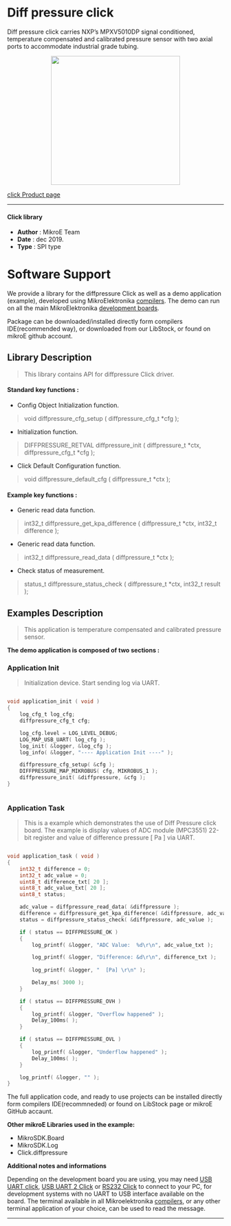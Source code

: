
# Diff pressure click

Diff pressure click carries NXP’s MPXV5010DP signal conditioned, temperature compensated and calibrated pressure sensor with two axial ports to accommodate industrial grade tubing. 

<p align="center">
  <img src="https://download.mikroe.com/images/click_for_ide/diffpressure_click.png" height=300px>
</p>

[click Product page](https://www.mikroe.com/diff-pressure-click)

---


#### Click library 

- **Author**        : MikroE Team
- **Date**          : dec 2019.
- **Type**          : SPI type


# Software Support

We provide a library for the diffpressure Click 
as well as a demo application (example), developed using MikroElektronika 
[compilers](https://shop.mikroe.com/compilers). 
The demo can run on all the main MikroElektronika [development boards](https://shop.mikroe.com/development-boards).

Package can be downloaded/installed directly form compilers IDE(recommended way), or downloaded from our LibStock, or found on mikroE github account. 

## Library Description

> This library contains API for diffpressure Click driver.

#### Standard key functions :

- Config Object Initialization function.
> void diffpressure_cfg_setup ( diffpressure_cfg_t *cfg ); 
 
- Initialization function.
> DIFFPRESSURE_RETVAL diffpressure_init ( diffpressure_t *ctx, diffpressure_cfg_t *cfg );

- Click Default Configuration function.
> void diffpressure_default_cfg ( diffpressure_t *ctx );


#### Example key functions :

- Generic read data function.
> int32_t diffpressure_get_kpa_difference ( diffpressure_t *ctx, int32_t difference );
 
- Generic read data function.
> int32_t diffpressure_read_data ( diffpressure_t *ctx );

- Check status of measurement.
> status_t diffpressure_status_check ( diffpressure_t *ctx, int32_t result );

## Examples Description
 
> This application is temperature compensated and calibrated pressure sensor.

**The demo application is composed of two sections :**

### Application Init 

> Initialization device. Start sending log via UART.


```c

void application_init ( void )
{
    log_cfg_t log_cfg;
    diffpressure_cfg_t cfg;

    log_cfg.level = LOG_LEVEL_DEBUG;
    LOG_MAP_USB_UART( log_cfg );
    log_init( &logger, &log_cfg );
    log_info( &logger, "---- Application Init ----" );

    diffpressure_cfg_setup( &cfg );
    DIFFPRESSURE_MAP_MIKROBUS( cfg, MIKROBUS_1 );
    diffpressure_init( &diffpressure, &cfg );
}
  
```

### Application Task

> This is a example which demonstrates the use of Diff Pressure click board.
              The example is display
              values of ADC module (MPC3551) 22-bit register and
              value of difference pressure [ Pa ] via UART. 

```c

void application_task ( void )
{
    int32_t difference = 0;
    int32_t adc_value = 0;
    uint8_t difference_txt[ 20 ];
    uint8_t adc_value_txt[ 20 ];
    uint8_t status;

    adc_value = diffpressure_read_data( &diffpressure );
    difference = diffpressure_get_kpa_difference( &diffpressure, adc_value );
    status = diffpressure_status_check( &diffpressure, adc_value );

    if ( status == DIFFPRESSURE_OK )
    {
        log_printf( &logger, "ADC Value:  %d\r\n", adc_value_txt );

        log_printf( &logger, "Difference: &d\r\n", difference_txt );
        
        log_printf( &logger, "  [Pa] \r\n" );

        Delay_ms( 3000 );
    }

    if ( status == DIFFPRESSURE_OVH )
    {
        log_printf( &logger, "Overflow happened" );
        Delay_100ms( );
    }

    if ( status == DIFFPRESSURE_OVL )
    {
        log_printf( &logger, "Underflow happened" );
        Delay_100ms( );
    }

    log_printf( &logger, "" );
}  

```
The full application code, and ready to use projects can be  installed directly form compilers IDE(recommneded) or found on LibStock page or mikroE GitHub accaunt.

**Other mikroE Libraries used in the example:** 

- MikroSDK.Board
- MikroSDK.Log
- Click.diffpressure

**Additional notes and informations**

Depending on the development board you are using, you may need 
[USB UART click](https://shop.mikroe.com/usb-uart-click), 
[USB UART 2 Click](https://shop.mikroe.com/usb-uart-2-click) or 
[RS232 Click](https://shop.mikroe.com/rs232-click) to connect to your PC, for 
development systems with no UART to USB interface available on the board. The 
terminal available in all Mikroelektronika 
[compilers](https://shop.mikroe.com/compilers), or any other terminal application 
of your choice, can be used to read the message.



---
